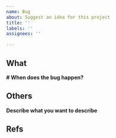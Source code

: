 ```yaml
---
name: Bug
about: Suggest an idea for this project
title: ''
labels: ''
assignees: ''

---
```


## What
**# When does the bug happen?**



## Others
**Describe what you want to describe**



## Refs


